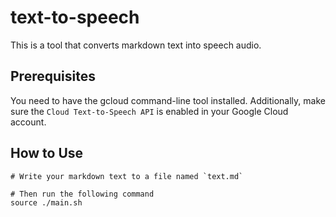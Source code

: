 # text-to-speech

This is a tool that converts markdown text into speech audio.

## Prerequisites

You need to have the gcloud command-line tool installed. Additionally, make sure the `Cloud Text-to-Speech API` is enabled in your Google Cloud account.

## How to Use

```shell
# Write your markdown text to a file named `text.md`

# Then run the following command
source ./main.sh
```
